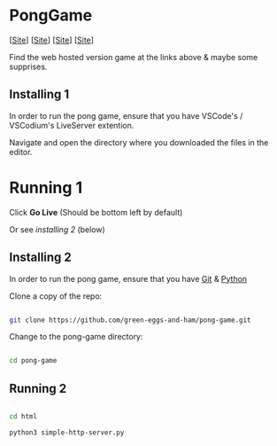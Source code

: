 # PongGame


[[Site](http://pongg.gq)]
[[Site](http://pongg.ga)]
[[Site](http://pongg.tk)]
[[Site](http://pongg.gq)]

Find the web hosted version game at the links above & maybe some supprises.

## Installing 1

In order to run the pong game, ensure that you have VSCode's / VSCodium's LiveServer extention.

Navigate and open the directory where you downloaded the files in the editor.

# Running 1

Click **Go Live**  (Should be bottom left by default)

Or see *installing 2* (below)


## Installing 2

In order to run the pong game, ensure that you have [Git](https://git-scm.com/downloads) & [Python](https://www.python.org/downloads)

Clone a copy of the repo:

```bash

git clone https://github.com/green-eggs-and-ham/pong-game.git

```

Change to the pong-game directory:

```bash

cd pong-game

```

## Running 2

```bash

cd html

python3 simple-http-server.py

```

